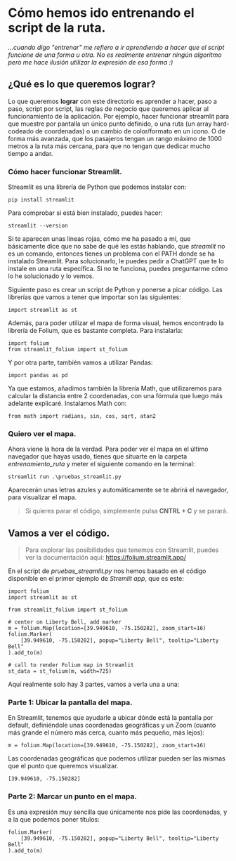 # Cómo hemos ido entrenando el script de la ruta.
*...cuando digo "entrenar" me refiero a ir aprendiendo a hacer que el script funcione de una forma u otra. No es realmente entrenar ningún algoritmo pero me hace ilusión utilizar la expresión de esa forma :)*

## ¿Qué es lo que queremos lograr?
Lo que queremos **lograr** con este directorio es aprender a hacer, paso a paso, script por script, las reglas de negocio que queremos aplicar al funcionamiento de la aplicación. Por ejemplo, hacer funcionar streamlit para que muestre por pantalla un único punto definido, o una ruta (un array hard-codeado de coordenadas) o un cambio de color/formato en un icono. O de forma más avanzada, que los pasajeros tengan un rango máximo de 1000 metros a la ruta más cercana, para que no tengan que dedicar mucho tiempo a andar.

### Cómo hacer funcionar Streamlit.
Streamlit es una librería de Python que podemos instalar con:
```
pip install streamlit
```
Para comprobar si está bien instalado, puedes hacer:
```
streamlit --version
```
Si te aparecen unas líneas rojas, cómo me ha pasado a mí, que básicamente dice que no sabe de qué les estás hablando, que _streamlit_ no es un comando, entonces tienes un problema con el PATH donde se ha instalado Streamlit. Para solucionarlo, le puedes pedir a ChatGPT que te lo instale en una ruta específica. Si no te funciona, puedes preguntarme cómo lo he solucionado y lo vemos.

Siguiente paso es crear un script de Python y ponerse a picar código.
Las librerías que vamos a tener que importar son las siguientes:
```
import streamlit as st
```
Además, para poder utilizar el mapa de forma visual, hemos encontrado la librería de Folium, que es bastante completa. Para instalarla:
```
import folium
from streamlit_folium import st_folium
```
Y por otra parte, también vamos a utilizar Pandas:
```
import pandas as pd
```
Ya que estamos, añadimos también la librería Math, que utilizaremos para calcular la distancia entre 2 coordenadas, con una fórmula que luego más adelante explicaré. Instalamos Math con:
```
from math import radians, sin, cos, sqrt, atan2
```
### Quiero ver el mapa.
Ahora viene la hora de la verdad. Para poder ver el mapa en el último navegador que hayas usado, tienes que situarte en la carpeta _entrenamiento_ruta_ y meter el siguiente comando en la terminal:
```
streamlit run .\pruebas_streamlit.py
```
Aparecerán unas letras azules y automáticamente se te abrirá el navegador, para visualizar el mapa.
> Si quieres parar el código, simplemente pulsa **CNTRL + C** y se parará.
## Vamos a ver el código.
> Para explorar las posibilidades que tenemos con Streamlit, puedes ver la documentación aquí: https://folium.streamlit.app/

En el script de _pruebas_streamlit.py_ nos hemos basado en el código disponible en el primer ejemplo de _Stremlit app_, que es este:
```
import folium
import streamlit as st

from streamlit_folium import st_folium

# center on Liberty Bell, add marker
m = folium.Map(location=[39.949610, -75.150282], zoom_start=16)
folium.Marker(
    [39.949610, -75.150282], popup="Liberty Bell", tooltip="Liberty Bell"
).add_to(m)

# call to render Folium map in Streamlit
st_data = st_folium(m, width=725)
```
Aquí realmente solo hay 3 partes, vamos a verla una a una:
### Parte 1: Ubicar la pantalla del mapa.
En Streamlit, tenemos que ayudarle a ubicar dónde está la pantalla por default, definiéndole unas coordenadas geográficas y un Zoom (cuanto más grande el número más cerca, cuanto más pequeño, más lejos):
```
m = folium.Map(location=[39.949610, -75.150282], zoom_start=16)
```
Las coordenadas geográficas que podemos utilizar pueden ser las mismas que el punto que queremos visualizar.
```
[39.949610, -75.150282]
```
### Parte 2: Marcar un punto en el mapa.
Es una expresión muy sencilla que únicamente nos pide las coordenadas, y a la que podemos poner títulos:
```
folium.Marker(
    [39.949610, -75.150282], popup="Liberty Bell", tooltip="Liberty Bell"
).add_to(m)
```
